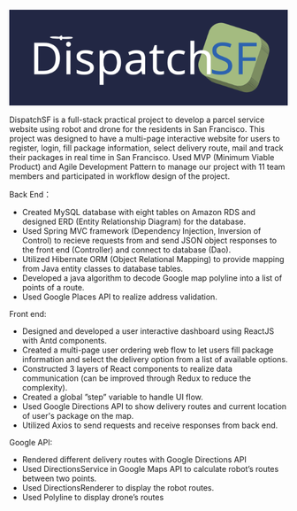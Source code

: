 ![logo](https://github.com/ttong94/DispatchSF/blob/main/src/ui/src/assets/images/logo_propeller.svg)

DispatchSF is a full-stack practical project to develop a parcel service website using robot and drone for the residents in San Francisco. This project was designed to have a multi-page interactive website for users to register, login, fill package information, select delivery route, mail and track their packages in real time in San Francisco.
Used MVP (Minimum Viable Product) and Agile Development Pattern to manage our project with 11 team members and participated in workflow design of the project.

Back End：
* Created MySQL database with eight tables on Amazon RDS and designed ERD (Entity Relationship Diagram) for the database.
* Used Spring MVC framework (Dependency Injection, Inversion of Control) to recieve requests from and send JSON object responses to the front end (Controller) and connect to database (Dao).
* Utilized Hibernate ORM (Object Relational Mapping) to provide mapping from Java entity classes to database tables.
* Developed a java algorithm to decode Google map polyline into a list of points of a route. 
* Used Google Places API to realize address validation.


Front end:
* Designed and developed a user interactive dashboard using ReactJS with Antd components.
* Created a multi-page user ordering web flow to let users fill package information and select the delivery option from a list of available options.
* Constructed 3 layers of React components to realize data communication (can be improved through Redux to reduce the complexity).
* Created a global ”step” variable to handle UI flow.
* Used Google Directions  API to show delivery routes and current location of user's package on the map.
* Utilized Axios to send requests and receive responses from back end.

Google API:
* Rendered different delivery routes with Google Directions API
* Used DirectionsService in Google Maps API to calculate robot’s routes between two points.
* Used DirectionsRenderer to display the robot routes.
* Used Polyline to display drone’s routes

